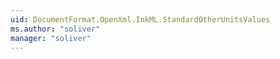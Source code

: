 ```yaml
---
uid: DocumentFormat.OpenXml.InkML.StandardOtherUnitsValues
ms.author: "soliver"
manager: "soliver"
---
```

